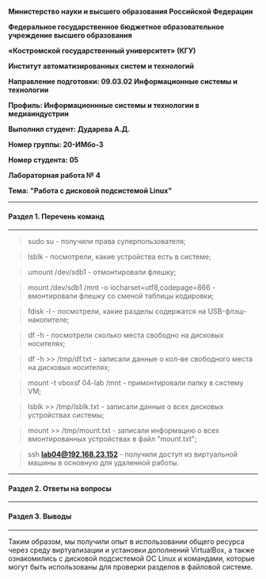 **Министерство науки и высшего образования Российской Федерации**

**Федеральное государственное бюджетное образовательное учреждение высшего образования**

**«Костромской государственный университет» (КГУ)**

**Институт автоматизированных систем и технологий**

**Направление подготовки: 09.03.02 Информационные системы и технологии**

**Профиль: Информационнные системы и технологии в медиаиндустрии**

**Выполнил студент: Дударева А.Д.**

**Номер группы: 20-ИМбо-3**

**Номер студента: 05**

**Лабораторная работа № 4** 

**Тема: "Работа с дисковой подсистемой Linux"**

---

#### Раздел 1. Перечень команд

---

> sudo su - получили права суперпользователя;

> lsblk - посмотрели, какие устройства есть в системе;

> umount /dev/sdb1 - отмонтировали флешку;

> mount /dev/sdb1 /mnt -o iocharset=utf8,codepage=866 - вмонтировали флешку со сменой таблицы кодировки; 

> fdisk -l - посмотрели, какие разделы содержатся на USB-флэш-накопителе;

> df -h - посмотрели сколько места свободно на дисковых носителях;

> df -h >> /tmp/df.txt - записали данные о кол-ве свободного места на дисковых носителях;

> mount -t vboxsf 04-lab /mnt - примонтировали папку в систему VM;

> lsblk >> /tmp/lsblk.txt - записали данные о всех дисковых устройствах системы;

> mount >> /tmp/mount.txt - записали информацию о всех вмонтированных устройствах в файл "mount.txt";

> ssh **lab04@192.168.23.152** - получили доступ из виртуальной машины в основную для удаленной работы.

---

#### Раздел 2. Ответы на вопросы

---

#### Раздел 3. Выводы

---

Таким образом, мы получили опыт в использовании общего ресурса через среду виртуализации и установки
дополнений VirtualBox, а также ознакомились с дисковой подсистемой ОС Linux и командами, которые могут быть
использованы для проверки разделов в файловой системе. 
